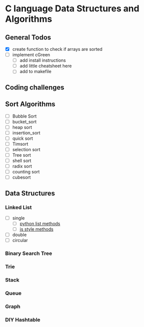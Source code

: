 # C language Data Structures and Algorithms

## General Todos

- [x] create function to check if arrays are sorted
- [ ] implement cGreen
  - [ ] add install instructions
  - [ ] add little cheatsheet here
  - [ ] add to makefile

## Coding challenges

## Sort Algorithms

- [ ] Bubble Sort
- [ ] bucket_sort
- [ ] heap sort
- [ ] insertion_sort
- [ ] quick sort
- [ ] Timsort
- [ ] selection sort
- [ ] Tree sort
- [ ] shell sort
- [ ] radix sort
- [ ] counting sort
- [ ] cubesort

## Data Structures

### Linked List

- [ ] single
  - [ ] [python list methods](https://www.w3schools.com/python/python_ref_list.asp)
  - [ ] [js style methods](https://www.w3schools.com/jsref/jsref_obj_array.asp)
- [ ] double
- [ ] circular

### Binary Search Tree

### Trie

### Stack

### Queue

### Graph

### DIY Hashtable
